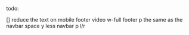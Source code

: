 
todo: 

[] reduce the text on mobile
footer video w-full
footer p the same as the navbar
space y less 
navbar p l/r
